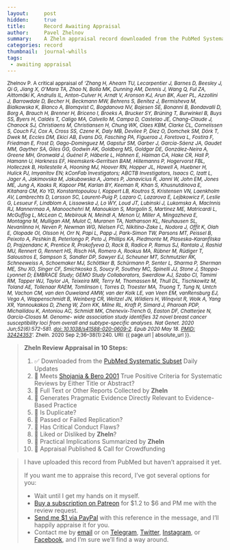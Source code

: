 ```yaml
---
layout:     post
hidden:     true
title:      Record Awaiting Appraisal
author:     Pavel Zhelnov
summary:    A Zheln appraisal record downloaded from the PubMed Systematic Subset daily updates.
categories: record
thumbnail:  journal-whills
tags:
 - awaiting appraisal
---
```


<small>Zhelnov P. A critical appraisal of _‘Zhang H, Ahearn TU, Lecarpentier J, Barnes D, Beesley J, Qi G, Jiang X, O'Mara TA, Zhao N, Bolla MK, Dunning AM, Dennis J, Wang Q, Ful ZA, Aittomäki K, Andrulis IL, Anton-Culver H, Arndt V, Aronson KJ, Arun BK, Auer PL, Azzollini J, Barrowdale D, Becher H, Beckmann MW, Behrens S, Benitez J, Bermisheva M, Bialkowska K, Blanco A, Blomqvist C, Bogdanova NV, Bojesen SE, Bonanni B, Bondavalli D, Borg A, Brauch H, Brenner H, Briceno I, Broeks A, Brucker SY, Brüning T, Burwinkel B, Buys SS, Byers H, Caldés T, Caligo MA, Calvello M, Campa D, Castelao JE, Chang-Claude J, Chanock SJ, Christiaens M, Christiansen H, Chung WK, Claes KBM, Clarke CL, Cornelissen S, Couch FJ, Cox A, Cross SS, Czene K, Daly MB, Devilee P, Diez O, Domchek SM, Dörk T, Dwek M, Eccles DM, Ekici AB, Evans DG, Fasching PA, Figueroa J, Foretova L, Fostira F, Friedman E, Frost D, Gago-Dominguez M, Gapstur SM, Garber J, García-Sáenz JA, Gaudet MM, Gayther SA, Giles GG, Godwin AK, Goldberg MS, Goldgar DE, González-Neira A, Greene MH, Gronwald J, Guénel P, Häberle L, Hahnen E, Haiman CA, Hake CR, Hall P, Hamann U, Harkness EF, Heemskerk-Gerritsen BAM, Hillemanns P, Hogervorst FBL, Holleczek B, Hollestelle A, Hooning MJ, Hoover RN, Hopper JL, Howell A, Huebner H, Hulick PJ, Imyanitov EN; kConFab Investigators; ABCTB Investigators, Isaacs C, Izatt L, Jager A, Jakimovska M, Jakubowska A, James P, Janavicius R, Janni W, John EM, Jones ME, Jung A, Kaaks R, Kapoor PM, Karlan BY, Keeman R, Khan S, Khusnutdinova E, Kitahara CM, Ko YD, Konstantopoulou I, Koppert LB, Koutros S, Kristensen VN, Laenkholm AV, Lambrechts D, Larsson SC, Laurent-Puig P, Lazaro C, Lazarova E, Lejbkowicz F, Leslie G, Lesueur F, Lindblom A, Lissowska J, Lo WY, Loud JT, Lubinski J, Lukomska A, MacInnis RJ, Mannermaa A, Manoochehri M, Manoukian S, Margolin S, Martinez ME, Matricardi L, McGuffog L, McLean C, Mebirouk N, Meindl A, Menon U, Miller A, Mingazheva E, Montagna M, Mulligan AM, Mulot C, Muranen TA, Nathanson KL, Neuhausen SL, Nevanlinna H, Neven P, Newman WG, Nielsen FC, Nikitina-Zake L, Nodora J, Offit K, Olah E, Olopade OI, Olsson H, Orr N, Papi L, Papp J, Park-Simon TW, Parsons MT, Peissel B, Peixoto A, Peshkin B, Peterlongo P, Peto J, Phillips KA, Piedmonte M, Plaseska-Karanfilska D, Prajzendanc K, Prentice R, Prokofyeva D, Rack B, Radice P, Ramus SJ, Rantala J, Rashid MU, Rennert G, Rennert HS, Risch HA, Romero A, Rookus MA, Rübner M, Rüdiger T, Saloustros E, Sampson S, Sandler DP, Sawyer EJ, Scheuner MT, Schmutzler RK, Schneeweiss A, Schoemaker MJ, Schöttker B, Schürmann P, Senter L, Sharma P, Sherman ME, Shu XO, Singer CF, Smichkoska S, Soucy P, Southey MC, Spinelli JJ, Stone J, Stoppa-Lyonnet D; EMBRACE Study; GEMO Study Collaborators, Swerdlow AJ, Szabo CI, Tamimi RM, Tapper WJ, Taylor JA, Teixeira MR, Terry M, Thomassen M, Thull DL, Tischkowitz M, Toland AE, Tollenaar RAEM, Tomlinson I, Torres D, Troester MA, Truong T, Tung N, Untch M, Vachon CM, van den Ouweland AMW, van der Kolk LE, van Veen EM, vanRensburg EJ, Vega A, Wappenschmidt B, Weinberg CR, Weitzel JN, Wildiers H, Winqvist R, Wolk A, Yang XR, Yannoukakos D, Zheng W, Zorn KK, Milne RL, Kraft P, Simard J, Pharoah PDP, Michailidou K, Antoniou AC, Schmidt MK, Chenevix-Trench G, Easton DF, Chatterjee N, García-Closas M. Genome- wide association study identifies 32 novel breast cancer susceptibility loci from overall and subtype-specific analyses. Nat Genet. 2020 Jun;52(6):572-581. [doi: 10.1038/s41588-020-0609-2](https://doi.org/10.1038/s41588-020-0609-2). Epub 2020 May 18. [PMID: 32424353](https://pubmed.gov/32424353)’._ Zheln. 2020 Sep 2;36–38(1):240. URI: {{ page.url | absolute_url }}.</small>

> **Zheln Review Appraisal in 10 Steps:**
>
> 1. ✅ Downloaded from the [PubMed Systematic Subset](https://p1m.org/ssb) Daily Updates
> 2. 🔄 Meets [Shojania & Bero 2001](https://www.researchgate.net/publication/11820967_Taking_Advantage_of_the_Explosion_of_Systematic_Reviews_An_Efficient_MEDLINE_Search_Strategy) True Positive Criteria for Systematic Reviews by Either Title or Abstract?
> 3. 🔄 Full Text or Other Reports Collected by **Zheln**
> 4. 🔄 Generates Pragmatic Evidence Directly Relevant to Evidence-Based Practice
> 5. 🔄 Is Duplicate?
> 6. 🔄 Passed or Failed Replication?
> 7. 🔄 Has Critical Conduct Flaws?
> 8. 🔄 Liked or Disliked by **Zheln**?
> 9. 🔄 Practical Implications Summarized by **Zheln**
> 10. 🔄 Appraisal Published & Call for Crowdfunding

> I have uploaded this record from PubMed but haven’t appraised it yet.
>
> If you want me to appraise this record, I’ve got several options for you:
> * Wait until I get my hands on it myself.
> * [Buy a subscription on Patreon](https://patreon.com/zheln) for $1.2 to $6 and PM me with the review request.
> * [Send me $1 via PayPal](https://paypal.me/pjelnov) with this reference in the message, and I’ll happily appraise it for you.
> * Contact me by [email](mailto:pavel@zheln.com) or on [Telegram](https://t.me/drzhelnov), [Twitter](https://twitter.com/drzhelnov), [Instagram](https://instagram.com/igzheln), or [Facebook](https://facebook.com/drzhelnov), and I’m sure we’ll find a way around.
